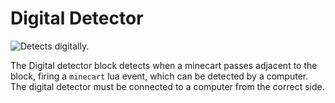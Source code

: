 # Digital Detector

![Detects digitally.](block:computronics:computronics.detector)

The Digital detector block detects when a minecart passes adjacent to the block, firing a `minecart` lua event, which can be detected by a computer. The digital detector must be connected to a computer from the correct side.
